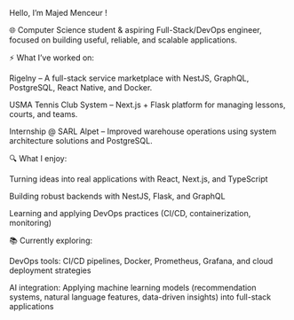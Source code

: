 Hello, I’m Majed Menceur !

🌐 Computer Science student & aspiring Full-Stack/DevOps engineer, focused on building useful, reliable, and scalable applications.

⚡ What I’ve worked on:

Rigelny – A full-stack service marketplace with NestJS, GraphQL, PostgreSQL, React Native, and Docker.

USMA Tennis Club System – Next.js + Flask platform for managing lessons, courts, and teams.

Internship @ SARL Alpet – Improved warehouse operations using system architecture solutions and PostgreSQL.

🔍 What I enjoy:

Turning ideas into real applications with React, Next.js, and TypeScript

Building robust backends with NestJS, Flask, and GraphQL

Learning and applying DevOps practices (CI/CD, containerization, monitoring)

📚 Currently exploring:

DevOps tools: CI/CD pipelines, Docker, Prometheus, Grafana, and cloud deployment strategies

AI integration: Applying machine learning models (recommendation systems, natural language features, data-driven insights) into full-stack applications
